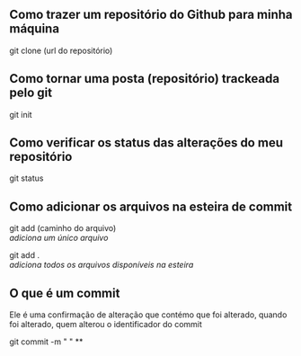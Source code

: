 ## Como trazer um repositório do Github para minha máquina

git clone (url do repositório)

## Como tornar uma posta (repositório) trackeada pelo git

git init

## Como verificar os status das alterações do meu repositório

git status

## Como adicionar os arquivos na esteira de commit

git add (caminho do arquivo)  
*adiciona um único arquivo*

git add .  
*adiciona todos os arquivos disponíveis na esteira*

## O que é um commit
Ele é uma confirmação de alteração que contémo que foi alterado, quando foi alterado, quem alterou o identificador do commit

git commit -m " "
**


